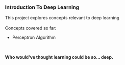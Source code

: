 ### Introduction To Deep Learning
This project explores concepts relevant to deep learning.<br><br>
Concepts covered so far:<br>
<ul>
<li>Perceptron Algorithm</li>
</ul><br><br>
<b>Who would've thought learning could be so... deep.</b>
